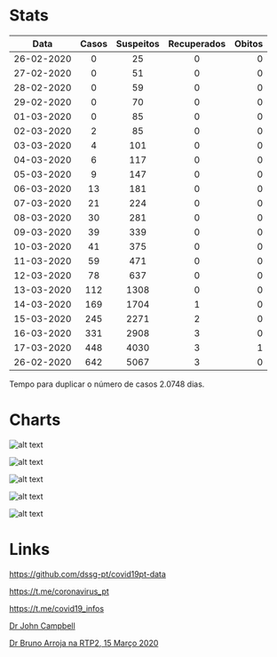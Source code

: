 
# Stats 

| Data | Casos | Suspeitos | Recuperados | Obitos |
|------|:-----:|:---------:|:-----------:|-------:|
| 26-02-2020 | 0 | 25 | 0 | 0 |
| 27-02-2020 | 0 | 51 | 0 | 0 |
| 28-02-2020 | 0 | 59 | 0 | 0 |
| 29-02-2020 | 0 | 70 | 0 | 0 |
| 01-03-2020 | 0 | 85 | 0 | 0 |
| 02-03-2020 | 2 | 85 | 0 | 0 |
| 03-03-2020 | 4 | 101 | 0 | 0 |
| 04-03-2020 | 6 | 117 | 0 | 0 |
| 05-03-2020 | 9 | 147 | 0 | 0 |
| 06-03-2020 | 13 | 181 | 0 | 0 |
| 07-03-2020 | 21 | 224 | 0 | 0 |
| 08-03-2020 | 30 | 281 | 0 | 0 |
| 09-03-2020 | 39 | 339 | 0 | 0 |
| 10-03-2020 | 41 | 375 | 0 | 0 |
| 11-03-2020 | 59 | 471 | 0 | 0 |
| 12-03-2020 | 78 | 637 | 0 | 0 |
| 13-03-2020 | 112 | 1308 | 0 | 0 |
| 14-03-2020 | 169 | 1704 | 1 | 0 |
| 15-03-2020 | 245 | 2271 | 2 | 0 |
| 16-03-2020 | 331 | 2908 | 3 | 0 |
| 17-03-2020 | 448 | 4030 | 3 | 1 |
| 26-02-2020 | 642 | 5067 | 3 | 0 |

Tempo para duplicar o número de casos 2.0748 dias.

# Charts
![alt text](https://github.com/covid19-PT/stats/blob/master/meu/CasosCorona_18-Mar-2020.jpg "Logo Title Text 1")

![alt text](https://github.com/covid19-PT/stats/blob/master/meu/CasosCorona_RecuperadosInfectados18-Mar-2020.jpg "Logo Title Text 1")

![alt text](https://github.com/covid19-PT/stats/blob/master/meu/InfoCasosCoronaEfectivos_18-Mar-2020.jpg "Logo Title Text 1")

![alt text](https://github.com/covid19-PT/stats/blob/master/meu/LTSim_ExponentialModel18-Mar-2020.jpg "Logo Title Text 1")

![alt text](https://github.com/covid19-PT/stats/blob/master/meu/Poly18-Mar-2020.jpg "Logo Title Text 1")

# Links
https://github.com/dssg-pt/covid19pt-data

https://t.me/coronavirus_pt

https://t.me/covid19_infos

[Dr John Campbell](https://www.youtube.com/watch?v=dr0Cqlf5xK4)

[Dr Bruno Arroja na RTP2, 15 Março 2020](https://streamable.com/chqim)
